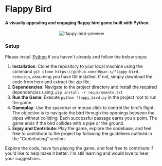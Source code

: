 # Flappy Bird
#### **A visually appealing and engaging flappy bird game built with Python.**

<p align="center">
  <img src="https://github.com/dhyan-s/flappy-bird/assets/106443221/905bff2e-b4fe-4c7d-bfd4-f6de1e7c464b" alt="flappy-bird-preview">
</p>

### Setup
Please install [Python](https://www.python.org/downloads/) if you haven't already and follow the below steps:
1. **Installation**: Clone the repository to your local machine using the command `git clone https://github.com/dhyan-s/flappy-bird-redesign`, assuming you have Git installed. If not, simply download the code from here and extract the zip file.
2. **Dependencies**: Navigate to the project directory and install the required dependencies using: `pip install -r requirements.txt`
3. **Run the Game**: Execute `python flappy_bird.py` in the project root to run the game.
4. **Gameplay**: Use the spacebar or mouse click to control the bird's flight. The objective is to navigate the bird through the openings between the pipes without colliding. Each successful passage earns you a point. The game ends if the bird collides with a pipe or the ground.
5. **Enjoy and Contribute**: Play the game, explore the codebase, and feel free to contribute to the project by following the guidelines outlined in the "Contributing" section.

Explore the code, have fun playing the game, and feel free to contribute if you'd like to help make it better. I'm still learning and would love to hear your suggestions.

